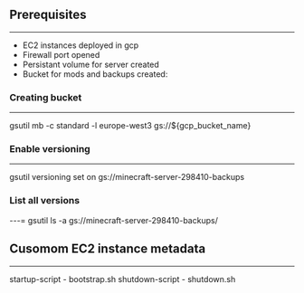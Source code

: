 ## Prerequisites
---
- EC2 instances deployed in gcp
- Firewall port opened
- Persistant volume for server created
- Bucket for mods and backups created:

### Creating bucket
---
gsutil mb -c standard -l europe-west3 gs://${gcp_bucket_name}
 
### Enable versioning
---
gsutil versioning set on  gs://minecraft-server-298410-backups

### List all versions
---=
gsutil ls -a  gs://minecraft-server-298410-backups/

## Cusomom EC2 instance metadata
---
startup-script - bootstrap.sh
shutdown-script - shutdown.sh
